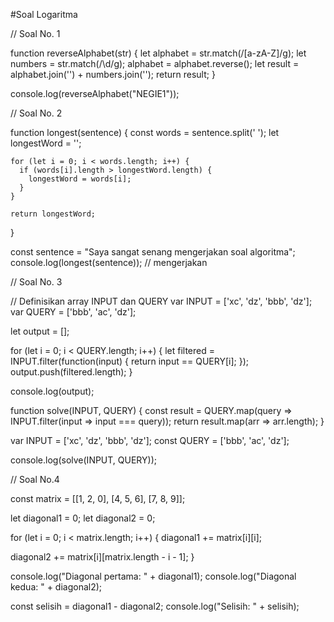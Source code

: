 #Soal Logaritma

// Soal No. 1

function reverseAlphabet(str) {
  let alphabet = str.match(/[a-zA-Z]/g);
  let numbers = str.match(/\d/g);
  alphabet = alphabet.reverse();
  let result = alphabet.join('') + numbers.join('');
  return result;
}

console.log(reverseAlphabet("NEGIE1"));


// Soal No. 2

function longest(sentence) {
    const words = sentence.split(' ');
    let longestWord = '';
  
    for (let i = 0; i < words.length; i++) {
      if (words[i].length > longestWord.length) {
        longestWord = words[i];
      }
    }
  
    return longestWord;
  }
  
  const sentence = "Saya sangat senang mengerjakan soal algoritma";
  console.log(longest(sentence)); // mengerjakan
  

// Soal No. 3

// Definisikan array INPUT dan QUERY
var INPUT = ['xc', 'dz', 'bbb', 'dz'];
var QUERY = ['bbb', 'ac', 'dz'];

let output = [];

for (let i = 0; i < QUERY.length; i++) {
  let filtered = INPUT.filter(function(input) {
    return input == QUERY[i];
  });
  output.push(filtered.length);
}

console.log(output);

function solve(INPUT, QUERY) {
  const result = QUERY.map(query => INPUT.filter(input => input === query));
  return result.map(arr => arr.length);
}

var INPUT = ['xc', 'dz', 'bbb', 'dz'];
const QUERY = ['bbb', 'ac', 'dz'];

console.log(solve(INPUT, QUERY));


// Soal No.4 

const matrix = [[1, 2, 0], [4, 5, 6], [7, 8, 9]];

let diagonal1 = 0;
let diagonal2 = 0;

for (let i = 0; i < matrix.length; i++) {
  diagonal1 += matrix[i][i];
  
  diagonal2 += matrix[i][matrix.length - i - 1];
}

console.log("Diagonal pertama: " + diagonal1);
console.log("Diagonal kedua: " + diagonal2);

const selisih = diagonal1 - diagonal2;
console.log("Selisih: " + selisih);
